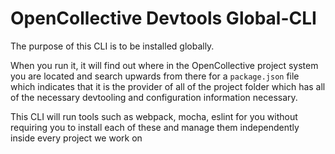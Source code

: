 # OpenCollective Devtools Global-CLI

The purpose of this CLI is to be installed globally.

When you run it, it will find out where in the OpenCollective project
system you are located and search upwards from there for a `package.json` file
which indicates that it is the provider of all of the project folder which has
all of the necessary devtooling and configuration information necessary.

This CLI will run tools such as webpack, mocha, eslint for you without requiring
you to install each of these and manage them independently inside every project we work on


